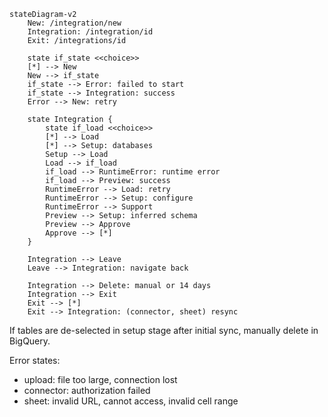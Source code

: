 ```mermaid
stateDiagram-v2
    New: /integration/new
    Integration: /integration/id
    Exit: /integrations/id

    state if_state <<choice>>
    [*] --> New
    New --> if_state
    if_state --> Error: failed to start
    if_state --> Integration: success
    Error --> New: retry

    state Integration {
        state if_load <<choice>>
        [*] --> Load
        [*] --> Setup: databases
        Setup --> Load
        Load --> if_load
        if_load --> RuntimeError: runtime error
        if_load --> Preview: success
        RuntimeError --> Load: retry
        RuntimeError --> Setup: configure
        RuntimeError --> Support
        Preview --> Setup: inferred schema
        Preview --> Approve
        Approve --> [*]
    }

    Integration --> Leave
    Leave --> Integration: navigate back

    Integration --> Delete: manual or 14 days
    Integration --> Exit
    Exit --> [*]
    Exit --> Integration: (connector, sheet) resync

```

If tables are de-selected in setup stage after initial sync, manually delete in BigQuery.

Error states:

- upload: file too large, connection lost
- connector: authorization failed
- sheet: invalid URL, cannot access, invalid cell range
